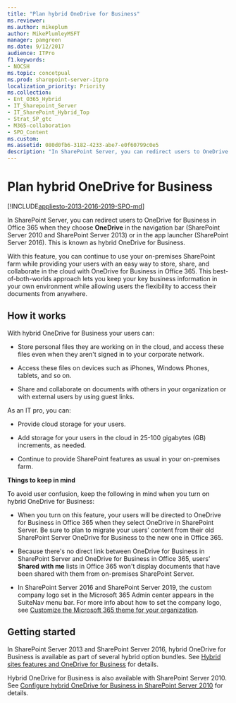```yaml
---
title: "Plan hybrid OneDrive for Business"
ms.reviewer: 
ms.author: mikeplum
author: MikePlumleyMSFT
manager: pamgreen
ms.date: 9/12/2017
audience: ITPro
f1.keywords:
- NOCSH
ms.topic: concetpual
ms.prod: sharepoint-server-itpro
localization_priority: Priority
ms.collection:
- Ent_O365_Hybrid
- IT_Sharepoint_Server
- IT_SharePoint_Hybrid_Top
- Strat_SP_gtc
- M365-collaboration
- SPO_Content
ms.custom: 
ms.assetid: 080d0fb6-3182-4233-abe7-e0f60799c0e5
description: "In SharePoint Server, you can redirect users to OneDrive for Business in Office 365 when they choose OneDrive in the navigation bar (SharePoint Server 2010 and SharePoint Server 2013) or in the app launcher (SharePoint Server 2016). This is known as hybrid OneDrive for Business."
---
```


# Plan hybrid OneDrive for Business

[!INCLUDE[appliesto-2013-2016-2019-SPO-md](../includes/appliesto-2013-2016-2019-SPO-md.md)]

In SharePoint Server, you can redirect users to OneDrive for Business in Office 365 when they choose **OneDrive** in the navigation bar (SharePoint Server 2010 and SharePoint Server 2013) or in the app launcher (SharePoint Server 2016). This is known as hybrid OneDrive for Business.
  
With this feature, you can continue to use your on-premises SharePoint farm while providing your users with an easy way to store, share, and collaborate in the cloud with OneDrive for Business in Office 365. This best-of-both-worlds approach lets you keep your key business information in your own environment while allowing users the flexibility to access their documents from anywhere.
  
## How it works

With hybrid OneDrive for Business your users can:
  
- Store personal files they are working on in the cloud, and access these files even when they aren't signed in to your corporate network.
    
- Access these files on devices such as iPhones, Windows Phones, tablets, and so on.
    
- Share and collaborate on documents with others in your organization or with external users by using guest links.
    
As an IT pro, you can:
  
- Provide cloud storage for your users.
    
- Add storage for your users in the cloud in 25-100 gigabytes (GB) increments, as needed.
    
- Continue to provide SharePoint features as usual in your on-premises farm.
    
 **Things to keep in mind**
  
To avoid user confusion, keep the following in mind when you turn on hybrid OneDrive for Business:
  
- When you turn on this feature, your users will be directed to OneDrive for Business in Office 365 when they select OneDrive in SharePoint Server. Be sure to plan to migrate your users' content from their old SharePoint Server OneDrive for Business to the new one in Office 365.
    
- Because there's no direct link between OneDrive for Business in SharePoint Server and OneDrive for Business in Office 365, users' **Shared with me** lists in Office 365 won't display documents that have been shared with them from on-premises SharePoint Server.

- In SharePoint Server 2016 and SharePoint Server 2019, the custom company logo set in the Microsoft 365 Admin center appears in the SuiteNav menu bar. For more info about how to set the company logo, see [Customize the Microsoft 365 theme for your organization](https://docs.microsoft.com/microsoft365/admin/setup/customize-your-organization-theme).
    
## Getting started

In SharePoint Server 2013 and SharePoint Server 2016, hybrid OneDrive for Business is available as part of several hybrid option bundles. See [Hybrid sites features and OneDrive for Business](sharepoint-hybrid-sites-and-search.md#SitesFeatures) for details. 
  
Hybrid OneDrive for Business is also available with SharePoint Server 2010. See [Configure hybrid OneDrive for Business in SharePoint Server 2010](https://go.microsoft.com/fwlink/?LinkId=691695) for details. 
  

